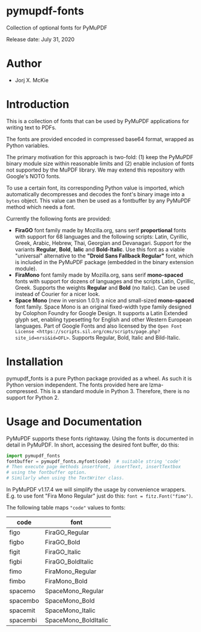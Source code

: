# pymupdf-fonts
Collection of optional fonts for PyMuPDF

Release date: July 31, 2020

# Author

* Jorj X. McKie

# Introduction

This is a collection of fonts that can be used by PyMuPDF applications for writing text to PDFs.

The fonts are provided encoded in compressed base64 format, wrapped as Python variables.

The primary motivation for this approach is two-fold: (1) keep the PyMuPDF binary module size within reasonable limits and (2) enable inclusion of fonts not supported by the MuPDF library. We may extend this repository with Google's NOTO fonts.

To use a certain font, its corresponding Python value is imported, which automatically decompresses and decodes the font's binary image into a ``bytes`` object. This value can then be used as a fontbuffer by any PyMuPDF method which needs a font.

Currently the following fonts are provided:
* **FiraGO** font family made by Mozilla.org, sans serif **proportional** fonts with support for 68 languages and the following scripts: Latin, Cyrillic, Greek, Arabic, Hebrew, Thai, Georgian and Devanagari. Support for the variants **Regular**, **Bold**, **Ialic** and **Bold-Italic**. Use this font as a viable "universal" alternative to the **"Droid Sans Fallback Regular"** font, which is included in the PyMuPDF package (embedded in the binary extension module).
* **FiraMono** font family made by Mozilla.org, sans serif **mono-spaced** fonts with support for dozens of languages and the scripts Latin, Cyrillic, Greek. Supports the weights **Regular** and **Bold** (no Italic). Can be used instead of Courier for a nicer look.
* **Space Mono** (new in version 1.0.1) a nice and small-sized **mono-spaced** font family. Space Mono is an original fixed-width type family designed by Colophon Foundry for Google Design. It supports a Latin Extended glyph set, enabling typesetting for English and other Western European languages. Part of Google Fonts and also licensed by the `Open Font License <https://scripts.sil.org/cms/scripts/page.php?site_id=nrsi&id=OFL>`. Supports Regular, Bold, Italic and Bild-Italic.

# Installation

pymupdf_fonts is a pure Python package provided as a wheel. As such it is Python version independent. The fonts provided here are lzma-compressed. This is a standard module in Python 3. Therefore, there is no support for Python 2.

# Usage and Documentation

PyMuPDF supports these fonts rightaway. Using the fonts is documented in detail in PyMuPDF. In short, accessing the desired font buffer, do this:

```python
import pymupdf_fonts
fontbuffer = pymupdf_fonts.myfont(code)  # suitable string 'code'
# Then execute page methods insertFont, insertText, insertTextbox
# using the fontbuffer option.
# Similarly when using the TextWriter class.
```

In PyMuPDF v1.17.4 we will simplify the usage by convenience wrappers. E.g. to use font "Fira Mono Regular" just do this: ``font = fitz.Font("fimo")``.

The following table maps `"code"` values to fonts:

| code | font |
|------|------|
| figo | FiraGO_Regular |
| figbo | FiraGO_Bold |
| figit | FiraGO_Italic |
| figbi | FiraGO_BoldItalic |
| fimo | FiraMono_Regular |
| fimbo | FiraMono_Bold |
| spacemo | SpaceMono_Regular |
| spacembo | SpaceMono_Bold |
| spacemit | SpaceMono_Italic |
| spacembi | SpaceMono_BoldItalic |
